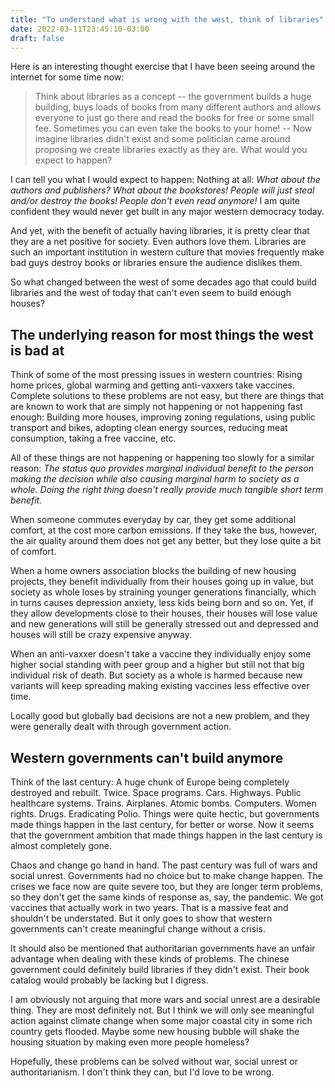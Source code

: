 ```yaml
---
title: "To understand what is wrong with the west, think of libraries"
date: 2022-03-11T23:45:10-03:00
draft: false
---
```


Here is an interesting thought exercise that I have been seeing around the internet for some time now:

> Think about libraries as a concept -- the government builds a huge building, buys loads of books from many different authors and allows everyone to just go there and read the books for free or some small fee. Sometimes you can even take the books to your home! -- Now imagine libraries didn't exist and some politician came around proposing we create libraries exactly as they are. What would you expect to happen?

I can tell you what I would expect to happen: Nothing at all: _What about the authors and publishers? What about the bookstores! People will just steal and/or destroy the books! People don't even read anymore!_ I am quite confident they would never get built in any major western democracy today.

And yet, with the benefit of actually having libraries, it is pretty clear that they are a net positive for society. Even authors love them. Libraries are such an important institution in western culture that movies frequently make bad guys destroy books or libraries ensure the audience dislikes them.

So what changed between the west of some decades ago that could build libraries and the west of today that can't even seem to build enough houses?

## The underlying reason for most things the west is bad at

Think of some of the most pressing issues in western countries: Rising home prices, global warming and getting anti-vaxxers take vaccines. Complete solutions to these problems are not easy, but there are things that are known to work that are simply not happening or not happening fast enough: Building more houses, improving zoning regulations, using public transport and bikes, adopting clean energy sources, reducing meat consumption, taking a free vaccine, etc.

All of these things are not happening or happening too slowly for a similar reason: _The status quo provides marginal individual benefit to the person making the decision while also causing marginal harm to society as a whole. Doing the right thing doesn't really provide much tangible short term benefit._

When someone commutes everyday by car, they get some additional comfort, at the cost more carbon emissions. If they take the bus, however, the air quality around them does not get any better, but they lose quite a bit of comfort.

When a home owners association blocks the building of new housing projects, they benefit individually from their houses going up in value, but society as whole loses by straining younger generations financially, which in turns causes depression anxiety, less kids being born and so on. Yet, if they allow developments close to their houses, their houses will lose value and new generations will still be generally stressed out and depressed and houses will still be crazy expensive anyway.

When an anti-vaxxer doesn't take a vaccine they individually enjoy some higher social standing with peer group and a higher but still not that big individual risk of death. But society as a whole is harmed because new variants will keep spreading making existing vaccines less effective over time.

Locally good but globally bad decisions are not a new problem, and they were generally dealt with through government action.

## Western governments can't build anymore

Think of the last century: A huge chunk of Europe being completely destroyed and rebuilt. Twice. Space programs. Cars. Highways. Public healthcare systems. Trains. Airplanes. Atomic bombs. Computers. Women rights. Drugs. Eradicating Polio. Things were quite hectic, but governments made things happen in the last century, for better or worse. Now it seems that the government ambition that made things happen in the last century is almost completely gone.

Chaos and change go hand in hand. The past century was full of wars and social unrest. Governments had no choice but to make change happen. The crises we face now are quite severe too, but they are longer term problems, so they don't get the same kinds of response as, say, the pandemic. We got vaccines that actually work in two years. That is a massive feat and shouldn't be understated. But it only goes to show that western governments can't create meaningful change without a crisis.

It should also be mentioned that authoritarian governments have an unfair advantage when dealing with these kinds of problems. The chinese government could definitely build libraries if they didn't exist. Their book catalog would probably be lacking but I digress.

I am obviously not arguing that more wars and social unrest are a desirable thing. They are most definitely not. But I think we will only see meaningful action against climate change when some major coastal city in some rich country gets flooded. Maybe some new housing bubble will shake the housing situation by making even more people homeless?

Hopefully, these problems can be solved without war, social unrest or authoritarianism. I don't think they can, but I'd love to be wrong.
